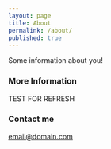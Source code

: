 ```yaml
---
layout: page
title: About
permalink: /about/
published: true
---
```


Some information about you!

### More Information

TEST FOR REFRESH

### Contact me

[email@domain.com](mailto:email@domain.com)
